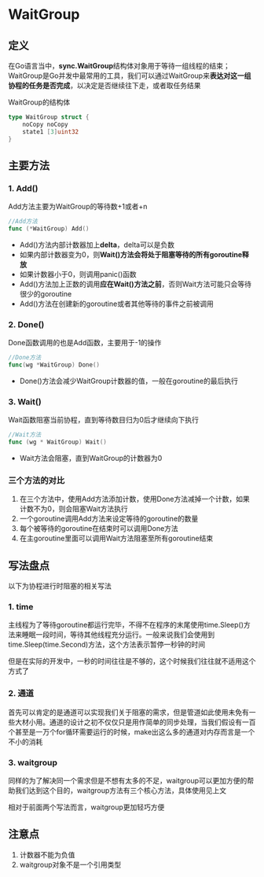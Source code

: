 # WaitGroup
## 定义
在Go语言当中，**sync.WaitGroup**结构体对象用于等待一组线程的结束；WaitGroup是Go并发中最常用的工具，我们可以通过WaitGroup来**表达对这一组协程的任务是否完成**，以决定是否继续往下走，或者取任务结果

WaitGroup的结构体
```go
type WaitGroup struct {
    noCopy noCopy
    state1 [3]uint32
}
```
## 主要方法
### 1. Add()
Add方法主要为WaitGroup的等待数+1或者+n

```go
//Add方法
func (*WaitGroup) Add()
```

+ Add()方法内部计数器加上**delta**，delta可以是负数
+ 如果内部计数器变为0，则**Wait()方法会将处于阻塞等待的所有goroutine释放**
+ 如果计数器小于0，则调用panic()函数
+ Add()方法加上正数的调用**应在Wait()方法之前**，否则Wait方法可能只会等待很少的goroutine
+ Add()方法在创建新的goroutine或者其他等待的事件之前被调用

### 2. Done()
Done函数调用的也是Add函数，主要用于-1的操作

```go
//Done方法
func(wg *WaitGroup) Done()
```

+ Done()方法会减少WaitGroup计数器的值，一般在goroutine的最后执行

### 3. Wait()
Wait函数阻塞当前协程，直到等待数目归为0后才继续向下执行

```go
//Wait方法
func (wg * WaitGroup) Wait()
```

+ Wait方法会阻塞，直到WaitGroup的计数器为0

### 三个方法的对比
1. 在三个方法中，使用Add方法添加计数，使用Done方法减掉一个计数，如果计数不为0，则会阻塞Wait方法执行
2. 一个goroutine调用Add方法来设定等待的goroutine的数量
3. 每个被等待的goroutine在结束时可以调用Done方法
4. 在主goroutine里面可以调用Wait方法阻塞至所有goroutine结束

## 写法盘点
以下为协程进行时阻塞的相关写法
### 1. time
主线程为了等待goroutine都运行完毕，不得不在程序的末尾使用time.Sleep()方法来睡眠一段时间，等待其他线程充分运行。一般来说我们会使用到time.Sleep(time.Second)方法，这个方法表示暂停一秒钟的时间

但是在实际的开发中，一秒的时间往往是不够的，这个时候我们往往就不适用这个方式了

### 2. 通道
首先可以肯定的是通道可以实现我们关于阻塞的需求，但是管道如此使用未免有一些大材小用。通道的设计之初不仅仅只是用作简单的同步处理，当我们假设有一百个甚至是一万个for循环需要运行的时候，make出这么多的通道对内存而言是一个不小的消耗

### 3. waitgroup
同样的为了解决同一个需求但是不想有太多的不足，waitgroup可以更加方便的帮助我们达到这个目的，waitgroup方法有三个核心方法，具体使用见上文

相对于前面两个写法而言，waitgroup更加轻巧方便

## 注意点
1. 计数器不能为负值
2. waitgroup对象不是一个引用类型